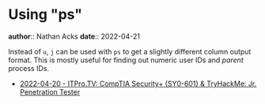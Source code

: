 # Using "ps"

**author**:: Nathan Acks
**date**:: 2022-04-21

Instead of `u`, `j` can be used with `ps` to get a slightly different column output format. This is mostly useful for finding out numeric user IDs and *parent* process IDs.

* [2022-04-20 - ITPro.TV: CompTIA Security+ (SY0-601) & TryHackMe: Jr. Penetration Tester](../log/2022-04-20-itprotv-comptia-security-plus-and-tryhackme-jr-penetration-tester.md)
